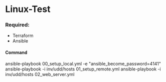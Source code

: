 # Linux-Test

### Required:
- Terraform
- Ansible



#### Command
  ansible-playbook 00_setup_local.yml -e "ansible_become_password=4141"
  ansible-playbook -i inv/udd/hosts 01_setup_remote.yml
  ansible-playbook -i inv/udd/hosts 02_web_server.yml
